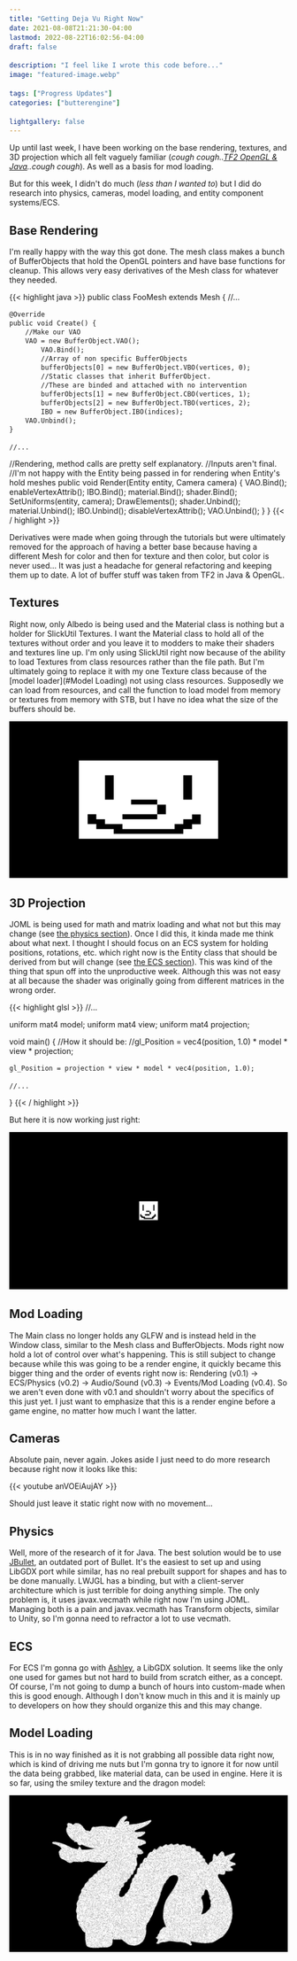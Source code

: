 ```yaml
---
title: "Getting Deja Vu Right Now"
date: 2021-08-08T21:21:30-04:00
lastmod: 2022-08-22T16:02:56-04:00
draft: false

description: "I feel like I wrote this code before..."
image: "featured-image.webp"

tags: ["Progress Updates"]
categories: ["butterengine"]

lightgallery: false
---
```


Up until last week, I have been working on the base rendering, textures, and 3D projection which all felt vaguely familiar (*cough cough..[TF2 OpenGL & Java](https://github.com/joshuafhiggins/tf2-opengl)..cough cough*). As well as a basis for mod loading.

But for this week, I didn't do much (*less than I wanted to*) but I did do research into physics, cameras, model loading, and entity component systems/ECS.

## Base Rendering
I'm really happy with the way this got done. The mesh class makes a bunch of BufferObjects that hold the OpenGL pointers and have base functions for cleanup. This allows very easy derivatives of the Mesh class for whatever they needed.

{{< highlight java >}}
public class FooMesh extends Mesh {
    //...

    @Override
    public void Create() {
        //Make our VAO
        VAO = new BufferObject.VAO();
            VAO.Bind();
            //Array of non specific BufferObjects
            bufferObjects[0] = new BufferObject.VBO(vertices, 0);
            //Static classes that inherit BufferObject. 
            //These are binded and attached with no intervention
            bufferObjects[1] = new BufferObject.CBO(vertices, 1);
            bufferObjects[2] = new BufferObject.TBO(vertices, 2);
            IBO = new BufferObject.IBO(indices);
        VAO.Unbind();
    }

    //...

   //Rendering, method calls are pretty self explanatory. 
   //Inputs aren't final.
   //I'm not happy with the Entity being passed in for rendering when Entity's hold meshes
    public void Render(Entity entity, Camera camera) {
        VAO.Bind();
            enableVertexAttrib();
                IBO.Bind();
                    material.Bind();
                        shader.Bind();
                            SetUniforms(entity, camera);
                            DrawElements();
                        shader.Unbind();
                    material.Unbind();
                IBO.Unbind();
            disableVertexAttrib();
        VAO.Unbind();
    }
}
{{< / highlight >}}

Derivatives were made when going through the tutorials but were ultimately removed for the approach of having a better base because having a different Mesh for color and then for texture and then color, but color is never used... It was just a headache for general refactoring and keeping them up to date. A lot of buffer stuff was taken from TF2 in Java & OpenGL.

## Textures
Right now, only Albedo is being used and the Material class is nothing but a holder for SlickUtil Textures. I want the Material class to hold all of the textures without order and you leave it to modders to make their shaders and textures line up. I'm only using SlickUtil right now because of the ability to load Textures from class resources rather than the file path. But I'm ultimately going to replace it with my one Texture class because of the [model loader](#Model Loading) not using class resources. Supposedly we can load from resources, and call the function to load model from memory or textures from memory with STB, but I have no idea what the size of the buffers should be.

![Smiley is rendering but streched!](butter-smiley-streched.webp)

## 3D Projection
JOML is being used for math and matrix loading and what not but this may change (see [the physics section](#physics)). Once I did this, it kinda made me think about what next. I thought I should focus on an ECS system for holding positions, rotations, etc. which right now is the Entity class that should be derived from but will change (see [the ECS section](#ecs)). This was kind of the thing that spun off into the unproductive week. Although this was not easy at all because the shader was originally going from different matrices in the wrong order.

{{< highlight glsl >}}
//...

uniform mat4 model;
uniform mat4 view;
uniform mat4 projection;

void main() {
    //How it should be: 
    //gl_Position = vec4(position, 1.0) * model * view * projection;

    gl_Position = projection * view * model * vec4(position, 1.0);
    
    //...
}
{{< / highlight >}}

But here it is now working just right:

![Smiley looking better now](butter-smiley-projected.webp)

## Mod Loading
The Main class no longer holds any GLFW and is instead held in the Window class, similar to the Mesh class and BufferObjects. Mods right now hold a lot of control over what's happening. This is still subject to change because while this was going to be a render engine, it quickly became this bigger thing and the order of events right now is: Rendering (v0.1) -> ECS/Physics (v0.2) -> Audio/Sound (v0.3) -> Events/Mod Loading (v0.4). So we aren't even done with v0.1 and shouldn't worry about the specifics of this just yet. I just want to emphasize that this is a render engine before a game engine, no matter how much I want the latter.

## Cameras
Absolute pain, never again. Jokes aside I just need to do more research because right now it looks like this:

{{< youtube anVOEiAujAY >}}

Should just leave it static right now with no movement...

## Physics
Well, more of the research of it for Java. The best solution would be to use [JBullet](http://jbullet.advel.cz/), an outdated port of Bullet. It's the easiest to set up and using LibGDX port while similar, has no real prebuilt support for shapes and has to be done manually. LWJGL has a binding, but with a client-server architecture which is just terrible for doing anything simple. The only problem is, it uses javax.vecmath while right now I'm using JOML. Managing both is a pain and javax.vecmath has Transform objects, similar to Unity, so I'm gonna need to refractor a lot to use vecmath.

## ECS
For ECS I'm gonna go with [Ashley](https://github.com/libgdx/ashley), a LibGDX solution. It seems like the only one used for games but not hard to build from scratch either, as a concept. Of course, I'm not going to dump a bunch of hours into custom-made when this is good enough. Although I don't know much in this and it is mainly up to developers on how they should organize this and this may change.

## Model Loading
This is in no way finished as it is not grabbing all possible data right now, which is kind of driving me nuts but I'm gonna try to ignore it for now until the data being grabbed, like material data, can be used in engine. Here it is so far, using the smiley texture and the dragon model:

![Model loaded!](butter-dragon-modelloading.webp)